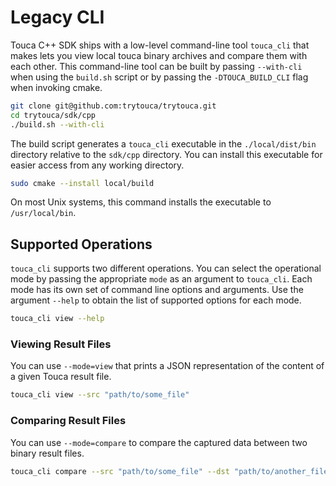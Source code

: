 # Legacy CLI

Touca C++ SDK ships with a low-level command-line tool `touca_cli` that makes
lets you view local touca binary archives and compare them with each other. This
command-line tool can be built by passing `--with-cli` when using the `build.sh`
script or by passing the `-DTOUCA_BUILD_CLI` flag when invoking cmake.

```bash
git clone git@github.com:trytouca/trytouca.git
cd trytouca/sdk/cpp
./build.sh --with-cli
```

The build script generates a `touca_cli` executable in the `./local/dist/bin`
directory relative to the `sdk/cpp` directory. You can install this executable
for easier access from any working directory.

```bash
sudo cmake --install local/build
```

On most Unix systems, this command installs the executable to `/usr/local/bin`.

## Supported Operations

`touca_cli` supports two different operations. You can select the operational
mode by passing the appropriate `mode` as an argument to `touca_cli`. Each mode
has its own set of command line options and arguments. Use the argument `--help`
to obtain the list of supported options for each mode.

```bash
touca_cli view --help
```

### Viewing Result Files

You can use `--mode=view` that prints a JSON representation of the content of a
given Touca result file.

```bash
touca_cli view --src "path/to/some_file"
```

### Comparing Result Files

You can use `--mode=compare` to compare the captured data between two binary
result files.

```bash
touca_cli compare --src "path/to/some_file" --dst "path/to/another_file"
```
